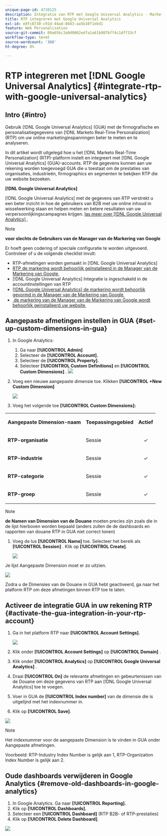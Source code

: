 ```yaml
---
unique-page-id: 4720125
description: Integratie van RTP met Google Universal Analytics - Marketo Docs - Productdocumentatie
title: RTP integreren met Google Universal Analytics
exl-id: e8fc8730-c91d-44ad-8843-aa5b38f1ebd1
feature: Web Personalization
source-git-commit: 09a656c3a0d0002edfa1a61b987bff4c1dff33cf
workflow-type: tm+mt
source-wordcount: '368'
ht-degree: 0%

---
```


# RTP integreren met [!DNL Google Universal Analytics] {#integrate-rtp-with-google-universal-analytics}

## Intro {#intro}

Gebruik [!DNL Google Universal Analytics] (GUA) met de firmografische en personalisatiegegevens van [!DNL Marketo Real-Time Personalization] (RTP) om uw online marketinginspanningen beter te meten en te analyseren.

In dit artikel wordt uitgelegd hoe u het [!DNL Marketo Real-Time Personalization] (RTP)-platform instelt en integreert met [!DNL Google Universal Analytics] (GUA)-accounts. RTP de gegevens kunnen aan uw rekening worden toegevoegd GUA die u toestaat om de prestaties van organisaties, industrieën, firmographics en segmenten te bekijken RTP die uw website bezoeken.

**[!DNL Google Universal Analytics]**

[!DNL Google Universal Analytics] met de gegevens van RTP verstrekt u een beter inzicht in hoe de gebruikers van B2B met uw online inhoud in wisselwerking staan en helpen meten en betere resultaten van uw verpersoonlijkingscampagnes krijgen. [&#x200B; las meer over  [!DNL Google Universal Analytics] &#x200B;](https://support.google.com/analytics/answer/2790010/?hl=en&authuser=1).

>[!NOTE]
>
>**voor slechts de Gebruikers van de Manager van de Markering van Google**
>
>Er hoeft geen codering of speciale configuratie te worden uitgevoerd. Controleer of u de volgende checklist invult:
>
>* RTP-afmetingen worden gemaakt in [!DNL Google Universal Analytics]
>* [&#x200B; RTP de markering wordt behoorlijk geïnstalleerd in de Manager van de Markering van Google &#x200B;](https://docs.marketo.com/display/public/DOCS/Implementing+RTP+using+Google+Tag+Manager)
>* [!DNL Google Universal Analytics] Integratie is ingeschakeld in de accountinstellingen van RTP
>* [[!DNL Google Universal Analytics]  de markering wordt behoorlijk gevormd in de Manager van de Markering van Google &#x200B;](https://support.google.com/tagmanager/answer/6107124?hl=en)
>* [&#x200B; de markering van de Manager van de Markering van Google wordt behoorlijk geïnstalleerd uw website &#x200B;](https://developers.google.com/tag-manager/quickstart)

## Aangepaste afmetingen instellen in GUA {#set-up-custom-dimensions-in-gua}

1. In Google Analytics:

   1. Ga naar **[!UICONTROL Admin]**
   1. Selecteer de **[!UICONTROL Account].**
   1. Selecteer de **[!UICONTROL Property].**
   1. Selecteer **[!UICONTROL Custom Definitions]** en **[!UICONTROL Custom Dimensions]** .
      ![](assets/image2014-11-29-11-3a2-3a32.png)

1. Voeg een nieuwe aangepaste dimensie toe. Klikken **[!UICONTROL +New Custom Dimension]**

   ![](assets/image2014-11-29-11-3a8-3a16.png)

1. Voeg het volgende toe **[!UICONTROL Custom Dimensions]:**

<table>
 <tbody>
  <tr>
   <td><p><strong>Aangepaste Dimension-naam</strong></p></td>
   <td><p><strong>Toepassingsgebied</strong></p></td>
   <td><p><strong>Actief</strong></p></td>
  </tr>
  <tr>
   <td><p><strong>RTP-organisatie</strong></p></td>
   <td><p>Sessie</p></td>
   <td><p align="center">✓</p></td>
  </tr>
  <tr>
   <td><p><strong>RTP-industrie</strong></p></td>
   <td><p>Sessie</p></td>
   <td><p align="center">✓</p></td>
  </tr>
  <tr>
   <td><p><strong>RTP-categorie</strong></p></td>
   <td><p>Sessie</p></td>
   <td><p align="center">✓</p></td>
  </tr>
  <tr>
   <td><p><strong>RTP-groep</strong></p></td>
   <td><p>Sessie</p></td>
   <td><p align="center">✓</p></td>
  </tr>
 </tbody>
</table>

>[!NOTE]
>
>**de Namen van Dimension van de Douane** moeten precies zijn zoals die in de lijst hierboven worden bepaald (anders zullen de de dashboards en rapporten van douane RTP in GUA niet correct tonen)

1. Voeg de lus **[!UICONTROL Name]** toe. Selecteer het bereik als **[!UICONTROL Session]** . Klik op **[!UICONTROL Create]**.

   ![](assets/image2014-11-29-11-3a12-3a51.png)

Je lijst Aangepaste Dimension moet er zo uitzien.

![](assets/image2014-11-29-11-36-50-version-2.png)

Zodra u de Dimensies van de Douane in GUA hebt geactiveerd, ga naar het platform RTP om deze afmetingen binnen RTP toe te laten.

## Activeer de integratie GUA in uw rekening RTP {#activate-the-gua-integration-in-your-rtp-account}

1. Ga in het platform RTP naar **[!UICONTROL Account Settings].**

   ![](assets/image2014-11-29-11-3a27-3a7.png)

1. Klik onder **[!UICONTROL Account Settings]** op **[!UICONTROL Domain]** .
1. Klik onder **[!UICONTROL Analytics]** op **[!UICONTROL Google Universal Analytics]** .
1. Draai **[!UICONTROL On]** de relevante afmetingen en gebeurtenissen van de Douane om deze gegevens van RTP aan [!DNL Google Universal Analytics] toe te voegen.
1. Voer in GUA de **[!UICONTROL Index number]** van de dimensie die is uitgelijnd met het indexnummer in.
1. Klik op **[!UICONTROL Save]**.

![](assets/image2014-11-29-11-31-23-version-2.png)

>[!NOTE]
>
>Het indexnummer voor de aangepaste Dimension is te vinden in GUA onder Aangepaste afmetingen.
>
>Voorbeeld: RTP-Industry Index Number is gelijk aan 1, RTP-Organization Index Number is gelijk aan 2.

## Oude dashboards verwijderen in Google Analytics {#remove-old-dashboards-in-google-analytics}

1. In Google Analytics. Ga naar **[!UICONTROL Reporting].**
1. Klik op **[!UICONTROL Dashboards].**
1. Selecteer een **[!UICONTROL Dashboard]** (RTP B2B- of RTP-prestaties)
1. Klik op **[!UICONTROL Delete Dashboard]**.

![](assets/image2014-11-29-11-3a42-3a55.png)
